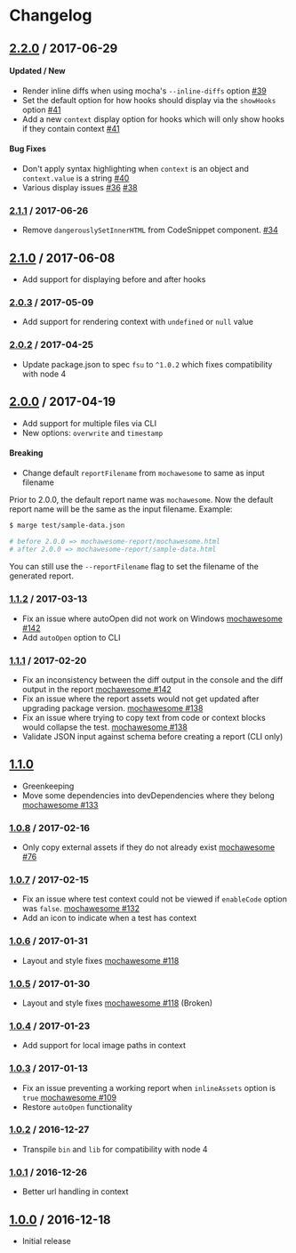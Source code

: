 # Changelog

## [2.2.0] / 2017-06-29

#### Updated / New
- Render inline diffs when using mocha's `--inline-diffs` option [#39](https://github.com/adamgruber/mochawesome-report-generator/pull/39)
- Set the default option for how hooks should display via the `showHooks` option [#41](https://github.com/adamgruber/mochawesome-report-generator/pull/41)
- Add a new `context` display option for hooks which will only show hooks if they contain context [#41](https://github.com/adamgruber/mochawesome-report-generator/pull/41)

#### Bug Fixes
- Don't apply syntax highlighting when `context` is an object and `context.value` is a string [#40](https://github.com/adamgruber/mochawesome-report-generator/pull/40)
- Various display issues [#36](https://github.com/adamgruber/mochawesome-report-generator/pull/36) [#38](https://github.com/adamgruber/mochawesome-report-generator/pull/38)

### [2.1.1] / 2017-06-26
- Remove `dangerouslySetInnerHTML` from CodeSnippet component. [#34](https://github.com/adamgruber/mochawesome-report-generator/issues/34)

## [2.1.0] / 2017-06-08
- Add support for displaying before and after hooks

### [2.0.3] / 2017-05-09
- Add support for rendering context with `undefined` or `null` value 

### [2.0.2] / 2017-04-25
- Update package.json to spec `fsu` to `^1.0.2` which fixes compatibility with node 4

## [2.0.0] / 2017-04-19
- Add support for multiple files via CLI
- New options: `overwrite` and `timestamp`

#### Breaking
- Change default `reportFilename` from `mochawesome` to same as input filename

Prior to 2.0.0, the default report name was `mochawesome`. Now the default report name will be the same as the input filename. Example:
```sh
$ marge test/sample-data.json

# before 2.0.0 => mochawesome-report/mochawesome.html
# after 2.0.0 => mochawesome-report/sample-data.html
```
You can still use the `--reportFilename` flag to set the filename of the generated report.

### [1.1.2] / 2017-03-13
- Fix an issue where autoOpen did not work on Windows [mochawesome #142](https://github.com/adamgruber/mochawesome/issues/144)
- Add `autoOpen` option to CLI

### [1.1.1] / 2017-02-20
- Fix an inconsistency between the diff output in the console and the diff output in the report [mochawesome #142](https://github.com/adamgruber/mochawesome/issues/142)
- Fix an issue where the report assets would not get updated after upgrading package version. [mochawesome #138](https://github.com/adamgruber/mochawesome/issues/138)
- Fix an issue where trying to copy text from code or context blocks would collapse the test. [mochawesome #138](https://github.com/adamgruber/mochawesome/issues/138)
- Validate JSON input against schema before creating a report (CLI only)

## [1.1.0]
- Greenkeeping
- Move some dependencies into devDependencies where they belong [mochawesome #133](https://github.com/adamgruber/mochawesome/issues/133)

### [1.0.8] / 2017-02-16
- Only copy external assets if they do not already exist [mochawesome #76](https://github.com/adamgruber/mochawesome/issues/76)

### [1.0.7] / 2017-02-15
- Fix an issue where test context could not be viewed if `enableCode` option was `false`. [mochawesome #132](https://github.com/adamgruber/mochawesome/issues/132)
- Add an icon to indicate when a test has context

### [1.0.6] / 2017-01-31
- Layout and style fixes [mochawesome #118](https://github.com/adamgruber/mochawesome/issues/118)

### [1.0.5] / 2017-01-30
- Layout and style fixes [mochawesome #118](https://github.com/adamgruber/mochawesome/issues/118) (Broken)

### [1.0.4] / 2017-01-23
- Add support for local image paths in context

### [1.0.3] / 2017-01-13
- Fix an issue preventing a working report when `inlineAssets` option is `true` [mochawesome #109](https://github.com/adamgruber/mochawesome/issues/109)
- Restore `autoOpen` functionality

### [1.0.2] / 2016-12-27
- Transpile `bin` and `lib` for compatibility with node 4

### [1.0.1] / 2016-12-26
- Better url handling in context

## [1.0.0] / 2016-12-18
- Initial release

[2.2.0]: https://github.com/adamgruber/mochawesome-report-generator/releases/tag/2.2.0
[2.1.1]: https://github.com/adamgruber/mochawesome-report-generator/releases/tag/2.1.1
[2.1.0]: https://github.com/adamgruber/mochawesome-report-generator/releases/tag/2.1.0
[2.0.3]: https://github.com/adamgruber/mochawesome-report-generator/releases/tag/2.0.3
[2.0.2]: https://github.com/adamgruber/mochawesome-report-generator/releases/tag/2.0.2
[2.0.1]: https://github.com/adamgruber/mochawesome-report-generator/releases/tag/2.0.1
[2.0.0]: https://github.com/adamgruber/mochawesome-report-generator/releases/tag/2.0.0
[1.1.2]: https://github.com/adamgruber/mochawesome-report-generator/releases/tag/1.1.2
[1.1.1]: https://github.com/adamgruber/mochawesome-report-generator/releases/tag/1.1.1
[1.1.0]: https://github.com/adamgruber/mochawesome-report-generator/releases/tag/1.1.0
[1.0.8]: https://github.com/adamgruber/mochawesome-report-generator/releases/tag/1.0.8
[1.0.7]: https://github.com/adamgruber/mochawesome-report-generator/releases/tag/1.0.7
[1.0.6]: https://github.com/adamgruber/mochawesome-report-generator/releases/tag/1.0.6
[1.0.5]: https://github.com/adamgruber/mochawesome-report-generator/releases/tag/1.0.5
[1.0.4]: https://github.com/adamgruber/mochawesome-report-generator/releases/tag/1.0.4
[1.0.3]: https://github.com/adamgruber/mochawesome-report-generator/releases/tag/1.0.3
[1.0.2]: https://github.com/adamgruber/mochawesome-report-generator/releases/tag/1.0.2
[1.0.1]: https://github.com/adamgruber/mochawesome-report-generator/releases/tag/1.0.1
[1.0.0]: https://github.com/adamgruber/mochawesome-report-generator/releases/tag/1.0.0
